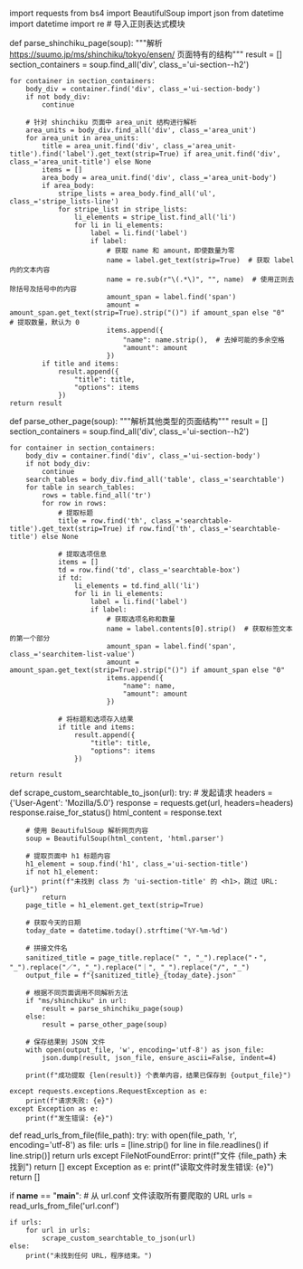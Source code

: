 import requests
from bs4 import BeautifulSoup
import json
from datetime import datetime
import re  # 导入正则表达式模块

def parse_shinchiku_page(soup):
    """解析 https://suumo.jp/ms/shinchiku/tokyo/ensen/ 页面特有的结构"""
    result = []
    section_containers = soup.find_all('div', class_='ui-section--h2')
    
    for container in section_containers:
        body_div = container.find('div', class_='ui-section-body')
        if not body_div:
            continue
        
        # 针对 shinchiku 页面中 area_unit 结构进行解析
        area_units = body_div.find_all('div', class_='area_unit')
        for area_unit in area_units:
            title = area_unit.find('div', class_='area_unit-title').find('label').get_text(strip=True) if area_unit.find('div', class_='area_unit-title') else None
            items = []
            area_body = area_unit.find('div', class_='area_unit-body')
            if area_body:
                stripe_lists = area_body.find_all('ul', class_='stripe_lists-line')
                for stripe_list in stripe_lists:
                    li_elements = stripe_list.find_all('li')
                    for li in li_elements:
                        label = li.find('label')
                        if label:
                            # 获取 name 和 amount，即使数量为零
                            name = label.get_text(strip=True)  # 获取 label 内的文本内容
                            name = re.sub(r"\(.*\)", "", name)  # 使用正则去除括号及括号中的内容
                            amount_span = label.find('span')
                            amount = amount_span.get_text(strip=True).strip("()") if amount_span else "0"  # 提取数量，默认为 0
                            items.append({
                                "name": name.strip(),  # 去掉可能的多余空格
                                "amount": amount
                            })
            if title and items:
                result.append({
                    "title": title,
                    "options": items
                })
    return result

def parse_other_page(soup):
    """解析其他类型的页面结构"""
    result = []
    section_containers = soup.find_all('div', class_='ui-section--h2')

    for container in section_containers:
        body_div = container.find('div', class_='ui-section-body')
        if not body_div:
            continue
        search_tables = body_div.find_all('table', class_='searchtable')
        for table in search_tables:
            rows = table.find_all('tr')
            for row in rows:
                # 提取标题
                title = row.find('th', class_='searchtable-title').get_text(strip=True) if row.find('th', class_='searchtable-title') else None
                
                # 提取选项信息
                items = []
                td = row.find('td', class_='searchtable-box')
                if td:
                    li_elements = td.find_all('li')
                    for li in li_elements:
                        label = li.find('label')
                        if label:
                            # 获取选项名称和数量
                            name = label.contents[0].strip()  # 获取标签文本的第一个部分
                            amount_span = label.find('span', class_='searchitem-list-value')
                            amount = amount_span.get_text(strip=True).strip("()") if amount_span else "0"
                            items.append({
                                "name": name,
                                "amount": amount
                            })

                # 将标题和选项存入结果
                if title and items:
                    result.append({
                        "title": title,
                        "options": items
                    })

    return result

def scrape_custom_searchtable_to_json(url):
    try:
        # 发起请求
        headers = {'User-Agent': 'Mozilla/5.0'}
        response = requests.get(url, headers=headers)
        response.raise_for_status()
        html_content = response.text

        # 使用 BeautifulSoup 解析网页内容
        soup = BeautifulSoup(html_content, 'html.parser')

        # 提取页面中 h1 标题内容
        h1_element = soup.find('h1', class_='ui-section-title')
        if not h1_element:
            print(f"未找到 class 为 'ui-section-title' 的 <h1>，跳过 URL: {url}")
            return
        page_title = h1_element.get_text(strip=True)

        # 获取今天的日期
        today_date = datetime.today().strftime('%Y-%m-%d')

        # 拼接文件名
        sanitized_title = page_title.replace(" ", "_").replace("・", "_").replace("／", "_").replace("｜", "_").replace("/", "_")
        output_file = f"{sanitized_title}_{today_date}.json"

        # 根据不同页面调用不同解析方法
        if "ms/shinchiku" in url:
            result = parse_shinchiku_page(soup)
        else:
            result = parse_other_page(soup)

        # 保存结果到 JSON 文件
        with open(output_file, 'w', encoding='utf-8') as json_file:
            json.dump(result, json_file, ensure_ascii=False, indent=4)

        print(f"成功提取 {len(result)} 个表单内容，结果已保存到 {output_file}")

    except requests.exceptions.RequestException as e:
        print(f"请求失败: {e}")
    except Exception as e:
        print(f"发生错误: {e}")

def read_urls_from_file(file_path):
    try:
        with open(file_path, 'r', encoding='utf-8') as file:
            urls = [line.strip() for line in file.readlines() if line.strip()]
        return urls
    except FileNotFoundError:
        print(f"文件 {file_path} 未找到")
        return []
    except Exception as e:
        print(f"读取文件时发生错误: {e}")
        return []

if __name__ == "__main__":
    # 从 url.conf 文件读取所有要爬取的 URL
    urls = read_urls_from_file('url.conf')
    
    if urls:
        for url in urls:
            scrape_custom_searchtable_to_json(url)
    else:
        print("未找到任何 URL，程序结束。")
